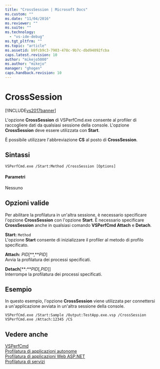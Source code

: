 ```yaml
---
title: "CrossSession | Microsoft Docs"
ms.custom: ""
ms.date: "11/04/2016"
ms.reviewer: ""
ms.suite: ""
ms.technology: 
  - "vs-ide-debug"
ms.tgt_pltfrm: ""
ms.topic: "article"
ms.assetid: b9fcb9c3-7903-478c-9b7c-dbd94092fcba
caps.latest.revision: 10
author: "mikejo5000"
ms.author: "mikejo"
manager: "ghogen"
caps.handback.revision: 10
---
```

# CrossSession
[!INCLUDE[vs2017banner](../code-quality/includes/vs2017banner.md)]

L'opzione **CrossSession** di VSPerfCmd.exe consente al profiler di raccogliere dati da qualsiasi sessione della console.  L'opzione **CrossSession** deve essere utilizzata con **Start**.  
  
 È possibile utilizzare l'abbreviazione **CS** al posto di **CrossSession**.  
  
## Sintassi  
  
```  
VSPerfCmd.exe /Start:Method /CrossSession [Options]  
```  
  
#### Parametri  
 Nessuno  
  
## Opzioni valide  
 Per abilitare la profilatura in un'altra sessione, è necessario specificare l'opzione **CrossSession** con l'opzione **Start**.  È necessario specificare **CrossSession** anche in qualsiasi comando **VSPerfCmd Attach** e **Detach**.  
  
 **Start:** `Method`  
 L'opzione **Start** consente di inizializzare il profiler al metodo di profilo specificato.  
  
 **Attach:** *PID*\[**,***PID*\]  
 Avvia la profilatura dei processi specificati.  
  
 **Detach**\[**:***PID*\[,*PID*\]\]  
 Interrompe la profilatura dei processi specificati.  
  
## Esempio  
 In questo esempio, l'opzione **CrossSession** viene utilizzata per connettersi a un'applicazione avviata in un'altra sessione della console.  
  
```  
VSPerfCmd.exe /Start:Sample /Output:TestApp.exe.vsp /CrossSession  
VSPerfCmd.exe /Attach:12345 /CS  
```  
  
## Vedere anche  
 [VSPerfCmd](../profiling/vsperfcmd.md)   
 [Profilatura di applicazioni autonome](../profiling/command-line-profiling-of-stand-alone-applications.md)   
 [Profilatura di applicazioni Web ASP.NET](../profiling/command-line-profiling-of-aspnet-web-applications.md)   
 [Profilatura di servizi](../profiling/command-line-profiling-of-services.md)